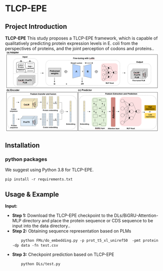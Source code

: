 
# TLCP-EPE
## Project Introduction  
**TLCP-EPE** This study proposes a TLCP-EPE framework, which is capable of qualitatively predicting protein expression levels in E. coli from the perspectives of proteins, and the joint perception of codons and proteins..
![TLCP-EPE](https://github.com/ArtBioDesign/TLCP-EPE/blob/main/TLCP-EPE.PNG) 

## Installation
### python packages
We suggest using Python 3.8 for TLCP-EPE.

```shell
pip install -r requirements.txt

```

## Usage & Example

**Input:**
- **Step 1:** Download the TLCP-EPE checkpoint to the DLs/BiGRU-Attention-MLP directory and place the protein sequence or CDS sequence to be input into the data directory..
- **Step 2:** Obtaining sequence representation based on PLMs
    ```shell
        python FMs/do_embedding.py -p prot_t5_xl_uniref50  -pmt protein -dp data -fn test.csv 
    ```
- **Step 3:** Checkpoint prediction based on TLCP-EPE
    ```shell
        python DLs/test.py 
    ```
    
